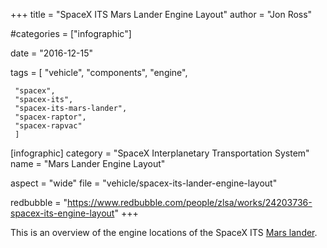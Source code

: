 +++
title = "SpaceX ITS Mars Lander Engine Layout"
author = "Jon Ross"

#categories = ["infographic"]

date = "2016-12-15"

tags = [
     "vehicle",
     "components",
     "engine",
     
     "spacex",
     "spacex-its",
     "spacex-its-mars-lander",
     "spacex-raptor",
     "spacex-rapvac"
     ]

[infographic]
category = "SpaceX Interplanetary Transportation System"
name = "Mars Lander Engine Layout"

aspect = "wide"
file = "vehicle/spacex-its-lander-engine-layout"

redbubble = "https://www.redbubble.com/people/zlsa/works/24203736-spacex-its-engine-layout"
+++

This is an overview of the engine locations of the SpaceX ITS [Mars lander](/tags/spacex-its-mars-lander/).

<!--more-->

<!-- TODO -->
